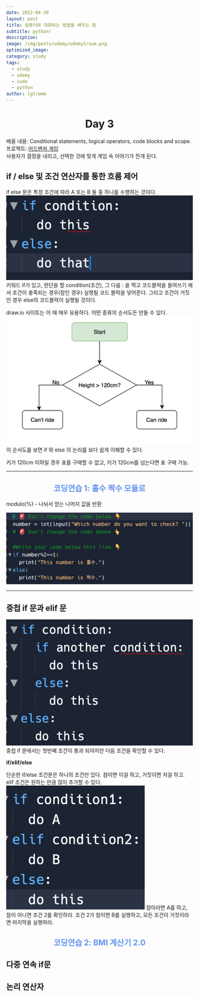 ```yaml
---
date: 2022-04-30
layout: post
title: 컴퓨터와 대화하는 방법을 배우는 중
subtitle: python!
description: 
image: /img/posts/udemy/udemy3/sum.png
optimized_image:
category: study
tags:
  - study
  - udemy
  - code
  - python
author: lgtromm
---
```


<h1 style="text-align: center">Day 3</h1>

배울 내용: Conditional statements, logical operators, code blocks and scope.<br/>
프로젝트: [어드벤처 게임](treasure-island-end.apbrewery.repl.run)<br/>
사용자가 결정을 내리고, 선택한 것에 맞게 게임 속 이야기가 전개 된다.

## if / else 및 조건 연산자를 통한 흐름 제어
if else 문은 특정 조건에 따라 A 또는 B 둘 중 하나를 수행하는 것이다.
![ifelse](/img/posts/udemy3/ifelse.png)
키워드 if가 있고, 판단을 할 condition(조건), 그 다음 : 을 찍고 코드블럭을 들여쓰기 해서 조건이 충족되는 경우(참인 경우) 실행될 코드 블럭을 넣어준다. 그리고 조건이 거짓인 경우 else의 코드블럭이 실행될 것이다. 

draw.io 사이트는 이 때 매우 유용하다. 어떤 종류의 순서도든 만들 수 있다. 
![flowchart](/img/posts/udemy3/flowchart.png)
이 순서도를 보면 if 와 else 의 논리를 보다 쉽게 이해할 수 있다.

키가 120cm 이하일 경우 표를 구매할 수 없고, 키가 120cm를 넘는다면 표 구매 가능.

---

<h2 style="text-align:center; color: cornflowerblue" > 코딩연습 1: 홀수 짝수 모듈로</h2>

modulo(%) - 나눠서 얻는 나머지 값을 반환

![coding1](/img/posts/udemy3/coding1.png)

---

## 중첩 if 문과 elif 문

![nested](/img/posts/udemy3/nested.png)
중첩 if 문에서는 첫번째 조건이 통과 되야지만 다음 조건을 확인할 수 있다. 

**if/elif/else**

단순한 if/else 조건문은 하나의 조건만 있다. 참이면 이걸 하고, 거짓이면 저걸 하고. elif 조건은 원하는 만큼 많이 추가할 수 있다.  
![elif](/img/posts/udemy3/elif.png)
참이라면 A를 하고, 참이 아니면 조건 2를 확인하라. 조건 2가 참이면 B를 실행하고, 모든 조건이 거짓이라면 마지막을 실행하라.

<h2 style="text-align:center; color: cornflowerblue" > 코딩연습 2: BMI 계산기 2.0 </h2>

## 다중 연속 if문
## 논리 연산자
